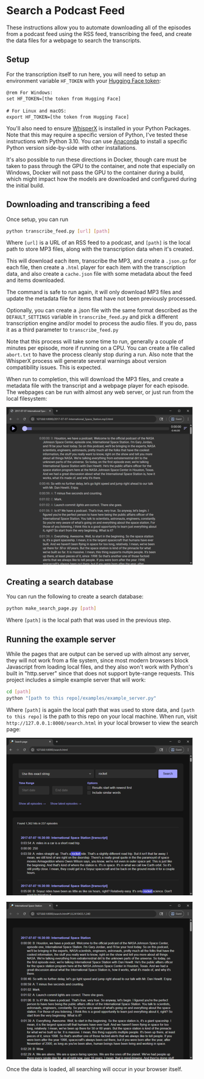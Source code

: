 # Search a Podcast Feed

These instructions allow you to automate downloading all of the episodes from a podcast feed using the RSS feed, transcribing the feed, and create the data files for a webpage to search the transcripts.

## Setup

For the transcription itself to run here, you will need to setup an environment variable `HF_TOKEN` with your [Hugging Face token](https://huggingface.co/docs/hub/en/security-tokens):

```text
@rem For Windows:
set HF_TOKEN=[the token from Hugging Face]

# For Linux and macOS:
export HF_TOKEN=[the token from Hugging Face]
```

You'll also need to ensure [WhisperX](https://github.com/m-bain/whisperX) is installed in your Python Packages.  Note that this may require a specific version of Python, I've tested these instructions with Python 3.10.  You can use [Anaconda](https://www.anaconda.com/docs/getting-started/anaconda/install#linux-installer) to install a specific Python version side-by-side with other installations.

It's also possible to run these directions in Docker, though care must be taken to pass through the GPU to the container, and note that especially on Windows, Docker will not pass the GPU to the container during a build, which might impact how the models are downloaded and configured during the initial build.

## Downloading and transcribing a feed

Once setup, you can run 

```bash
python transcribe_feed.py [url] [path]
```

Where `[url]` is a URL of an RSS feed to a podcast, and `[path]` is the local path to store MP3 files, along with the transcription data when it's created.  

This will download each item, transcribe the MP3, and create a `.json.gz` for each file, then create a `.html` player for each item with the transcription data, and also create a `cache.json` file with some metadata about the feed and items downloaded.

The command is safe to run again, it will only download MP3 files and update the metadata file for items that have not been previously processed.

Optionally, you can create a .json file with the same format described as the `DEFAULT_SETTINGS` variable in `transcribe_feed.py` and pick a different transcription engine and/or model to process the audio files.  If you do, pass it as a third parameter to `transcribe_feed.py`

Note that this process will take some time to run, generally a couple of minutes per episode, more if running on a CPU.  You can create a file called `abort.txt` to have the process cleanly stop during a run.  Also note that the WhisperX process will generate several warnings about version compatibility issues.  This is expected.

When run to completion, this will download the MP3 files, and create a metadata file with the transcript and a webpage player for each episode.  The webpages can be run with almost any web server, or just run from the local filesystem:

[ ![Player](search/preview_player_tn.png) ](search/preview_player.png)

## Creating a search database

You can run the following to create a search database:

```bash
python make_search_page.py [path]
```

Where `[path]` is the local path that was used in the previous step.

## Running the example server

While the pages that are output can be served up with almost any server, they will not work from a file system, since most modern browsers block Javascript from loading local files, and they also won't work with Python's built in "http.server" since that does not support byte-range requests.  This project includes a simple example server that will work:

```bash
cd [path]
python "[path to this repo]/examples/example_server.py"
```

Where `[path]` is again the local path that was used to store data, and `[path to this repo]` is the path to this repo on your local machine.  When run, visit `http://127.0.0.1:8000/search.html` in your local browser to view the search page:

[ ![Search Results](search/preview_search_tn.png) ](search/preview_search.png)

[ ![Search Hit](search/preview_result_tn.png) ](search/preview_result.png)

Once the data is loaded, all searching will occur in your browser itself.
